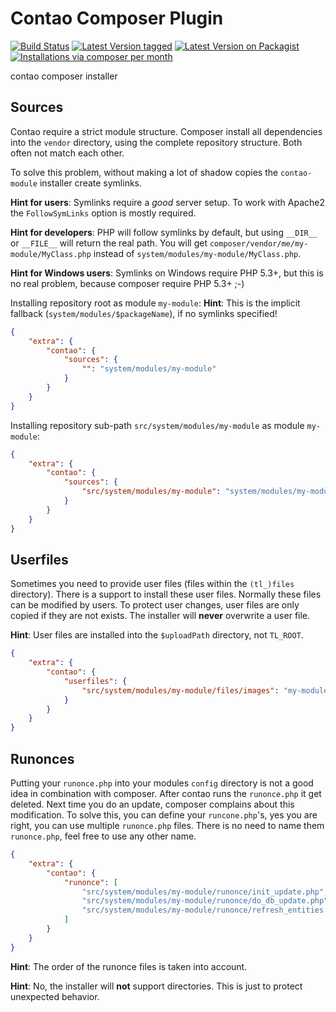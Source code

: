 Contao Composer Plugin
======================
[![Build Status](https://travis-ci.org/contao-community-alliance/composer-plugin.svg?branch=develop)](https://travis-ci.org/contao-community-alliance/composer-plugin)
[![Latest Version tagged](http://img.shields.io/github/tag/contao-community-alliance/composer-plugin.svg)](https://github.com/contao-community-alliance/composer-plugin/tags)
[![Latest Version on Packagist](http://img.shields.io/packagist/v/contao-community-alliance/composer-plugin.svg)](https://packagist.org/packages/contao-community-alliance/composer-plugin)
[![Installations via composer per month](http://img.shields.io/packagist/dm/contao-community-alliance/composer-plugin.svg)](https://packagist.org/packages/contao-community-alliance/composer-plugin)

contao composer installer

Sources
--------

Contao require a strict module structure.
Composer install all dependencies into the `vendor` directory, using the complete repository structure.
Both often not match each other.

To solve this problem, without making a lot of shadow copies the `contao-module` installer create symlinks.

**Hint for users**: Symlinks require a *good* server setup. To work with Apache2 the `FollowSymLinks` option is mostly required.

**Hint for developers**: PHP will follow symlinks by default, but using `__DIR__` or `__FILE__` will return the real path.
You will get `composer/vendor/me/my-module/MyClass.php` instead of `system/modules/my-module/MyClass.php`.

**Hint for Windows users**: Symlinks on Windows require PHP 5.3+, but this is no real problem, because composer require PHP 5.3+ ;-)

Installing repository root as module `my-module`:
**Hint**: This is the implicit fallback (`system/modules/$packageName`), if no symlinks specified!
```json
{
	"extra": {
		"contao": {
			"sources": {
				"": "system/modules/my-module"
			}
		}
	}
}
```

Installing repository sub-path `src/system/modules/my-module` as module `my-module`:
```json
{
	"extra": {
		"contao": {
			"sources": {
				"src/system/modules/my-module": "system/modules/my-module"
			}
		}
	}
}
```

Userfiles
---------

Sometimes you need to provide user files (files within the `(tl_)files` directory).
There is a support to install these user files.
Normally these files can be modified by users.
To protect user changes, user files are only copied if they are not exists.
The installer will **never** overwrite a user file.

**Hint**: User files are installed into the `$uploadPath` directory, not `TL_ROOT`.

```json
{
	"extra": {
		"contao": {
			"userfiles": {
				"src/system/modules/my-module/files/images": "my-module/images"
			}
		}
	}
}
```

Runonces
--------

Putting your `runonce.php` into your modules `config` directory is not a good idea in combination with composer.
After contao runs the `runonce.php` it get deleted. Next time you do an update, composer complains about this modification.
To solve this, you can define your `runcone.php`'s, yes you are right, you can use multiple `runonce.php` files.
There is no need to name them `runonce.php`, feel free to use any other name.

```json
{
	"extra": {
		"contao": {
			"runonce": [
				"src/system/modules/my-module/runonce/init_update.php",
				"src/system/modules/my-module/runonce/do_db_update.php",
				"src/system/modules/my-module/runonce/refresh_entities.php"
			]
		}
	}
}
```

**Hint**: The order of the runonce files is taken into account.

**Hint**: No, the installer will **not** support directories. This is just to protect unexpected behavior.
